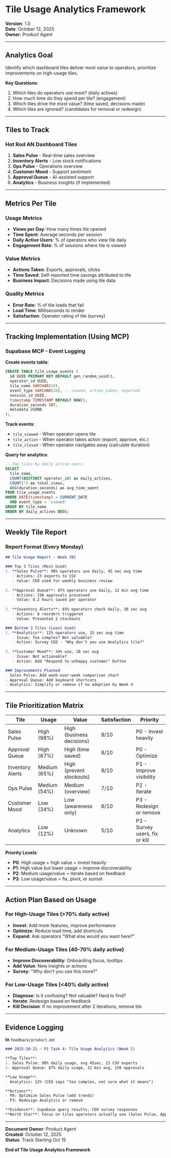 # Tile Usage Analytics Framework

**Version**: 1.0  
**Date**: October 12, 2025  
**Owner**: Product Agent

---

## Analytics Goal

Identify which dashboard tiles deliver most value to operators, prioritize improvements on high-usage tiles.

**Key Questions**:
1. Which tiles do operators use most? (daily actives)
2. How much time do they spend per tile? (engagement)
3. Which tiles drive the most value? (time saved, decisions made)
4. Which tiles are ignored? (candidates for removal or redesign)

---

## Tiles to Track

### Hot Rod AN Dashboard Tiles
1. **Sales Pulse** - Real-time sales overview
2. **Inventory Alerts** - Low stock notifications
3. **Ops Pulse** - Operations overview
4. **Customer Mood** - Support sentiment
5. **Approval Queue** - AI-assisted support
6. **Analytics** - Business insights (if implemented)

---

## Metrics Per Tile

### Usage Metrics
- **Views per Day**: How many times tile opened
- **Time Spent**: Average seconds per session
- **Daily Active Users**: % of operators who view tile daily
- **Engagement Rate**: % of sessions where tile is viewed

### Value Metrics
- **Actions Taken**: Exports, approvals, clicks
- **Time Saved**: Self-reported time savings attributed to tile
- **Business Impact**: Decisions made using tile data

### Quality Metrics
- **Error Rate**: % of tile loads that fail
- **Load Time**: Milliseconds to render
- **Satisfaction**: Operator rating of tile (survey)

---

## Tracking Implementation (Using MCP)

### Supabase MCP - Event Logging

**Create events table**:
```sql
CREATE TABLE tile_usage_events (
  id UUID PRIMARY KEY DEFAULT gen_random_uuid(),
  operator_id UUID,
  tile_name VARCHAR(50),
  event_type VARCHAR(20), -- viewed, action_taken, exported
  session_id UUID,
  timestamp TIMESTAMP DEFAULT NOW(),
  duration_seconds INT,
  metadata JSONB
);
```

**Track events**:
- `tile_viewed` - When operator opens tile
- `tile_action` - When operator takes action (export, approve, etc.)
- `tile_closed` - When operator navigates away (calculate duration)

**Query for analytics**:
```sql
-- Top tiles by daily active users
SELECT 
  tile_name,
  COUNT(DISTINCT operator_id) as daily_actives,
  COUNT(*) as total_views,
  AVG(duration_seconds) as avg_time_spent
FROM tile_usage_events
WHERE DATE(timestamp) = CURRENT_DATE
  AND event_type = 'viewed'
GROUP BY tile_name
ORDER BY daily_actives DESC;
```

---

## Weekly Tile Report

### Report Format (Every Monday)

```markdown
## Tile Usage Report - Week [N]

### Top 3 Tiles (Most Used)
1. **Sales Pulse**: 98% operators use daily, 45 sec avg time
   - Actions: 23 exports to CSV
   - Value: CEO used for weekly business review
   
2. **Approval Queue**: 87% operators use daily, 12 min avg time
   - Actions: 156 approvals processed
   - Value: 4.2 hours saved per operator
   
3. **Inventory Alerts**: 65% operators check daily, 30 sec avg
   - Actions: 8 reorders triggered
   - Value: Prevented 2 stockouts

### Bottom 3 Tiles (Least Used)
1. **Analytics**: 12% operators use, 15 sec avg time
   - Issue: Too complex? Not valuable?
   - Action: Survey CEO - "Why don't you use Analytics tile?"
   
2. **Customer Mood**: 34% use, 10 sec avg
   - Issue: Not actionable?
   - Action: Add "Respond to unhappy customer" button

### Improvements Planned
- Sales Pulse: Add week-over-week comparison chart
- Approval Queue: Add keyboard shortcuts
- Analytics: Simplify or remove if no adoption by Week 4
```

---

## Tile Prioritization Matrix

| Tile | Usage | Value | Satisfaction | Priority |
|------|-------|-------|-------------|----------|
| Sales Pulse | High (98%) | High (business decisions) | 9/10 | P0 - Invest heavily |
| Approval Queue | High (87%) | High (time saved) | 8/10 | P0 - Optimize |
| Inventory Alerts | Medium (65%) | High (prevent stockouts) | 9/10 | P1 - Improve visibility |
| Ops Pulse | Medium (54%) | Medium (overview) | 7/10 | P2 - Iterate |
| Customer Mood | Low (34%) | Low (awareness only) | 6/10 | P3 - Redesign or remove |
| Analytics | Low (12%) | Unknown | 5/10 | P3 - Survey users, fix or kill |

**Priority Levels**:
- **P0**: High usage + high value = invest heavily
- **P1**: High value but lower usage = improve discoverability
- **P2**: Medium usage/value = iterate based on feedback
- **P3**: Low usage/value = fix, pivot, or sunset

---

## Action Plan Based on Usage

### For High-Usage Tiles (>70% daily active)
- **Invest**: Add more features, improve performance
- **Optimize**: Reduce load time, add shortcuts
- **Expand**: Ask operators "What else would you want here?"

### For Medium-Usage Tiles (40-70% daily active)
- **Improve Discoverability**: Onboarding focus, tooltips
- **Add Value**: New insights or actions
- **Survey**: "Why don't you use this more?"

### For Low-Usage Tiles (<40% daily active)
- **Diagnose**: Is it confusing? Not valuable? Hard to find?
- **Iterate**: Redesign based on feedback
- **Kill Decision**: If no improvement after 2 iterations, remove tile

---

## Evidence Logging

**In** `feedback/product.md`:
```markdown
### 2025-10-21 - P1 Task 4: Tile Usage Analytics (Week 1)

**Top Tiles**:
1. Sales Pulse: 98% daily usage, avg 45sec, 23 CSV exports
2. Approval Queue: 87% daily usage, 12 min avg, 156 approvals

**Low Usage**:
- Analytics: 12% (CEO says "too complex, not sure what it means")

**Actions**:
- P0: Optimize Sales Pulse (add trends)
- P3: Redesign Analytics or remove

**Evidence**: Supabase query results, CEO survey responses
**North Star**: Focus on tiles operators actually use (Sales Pulse, Approvals)
```

---

**Document Owner**: Product Agent  
**Created**: October 12, 2025  
**Status**: Track Starting Oct 15

**End of Tile Usage Analytics Framework**

